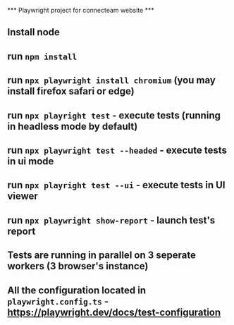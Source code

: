 *** Playwright project for connecteam website ***

## Install node
## run `npm install`
## run `npx playwright install chromium` (you may install firefox safari or edge)
## run `npx playright test` - execute tests (running in headless mode by default)
## run `npx playwright test --headed` - execute tests in ui mode
## run `npx playright test --ui` - execute tests in UI viewer
## run `npx playwright show-report` - launch test's report


## Tests are running in parallel on 3 seperate workers (3 browser's instance)
## All the configuration located in `playwright.config.ts` - https://playwright.dev/docs/test-configuration



